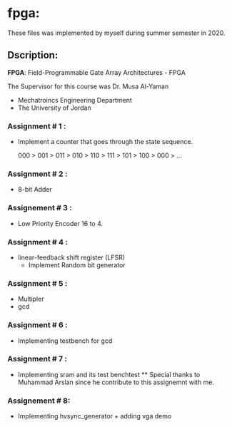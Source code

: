 # fpga: 


These files was implemented by myself during summer semester in 2020. 

## Dscription: 

**FPGA**: Field-Programmable Gate Array Architectures - FPGA

The Supervisor for this course was Dr. Musa Al-Yaman 

* Mechatroincs Engineering Department 
* The University of Jordan


### Assignment # 1 : 

* Implement a counter that goes through the state sequence.

  000 > 001 > 011 > 010 > 110 > 111 > 101 > 100 > 000 > ...


### Assignment # 2 : 

* 8-bit Adder 

### Assignement # 3 : 

* Low Priority Encoder 16 to 4.

### Assignment # 4 : 

* linear-feedback shift register (LFSR) 
   * Implement Random bit generator 

### Assignment # 5 : 

* Multipler 
* gcd 

### Assignment # 6 : 

* Implementing testbench for gcd 

### Assignment # 7 : 

* Implementing sram and its test benchtest 
  ** Special thanks to Muhammad Arslan since he contribute to this assignemnt with me.
### Assignement # 8: 

* Implementing hvsync_generator + adding vga demo
